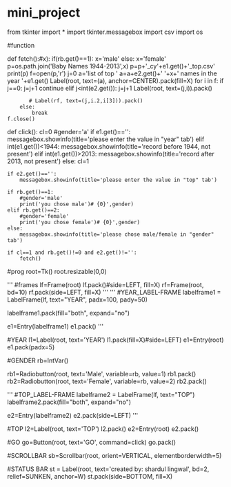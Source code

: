 # mini_project
from tkinter import *
import tkinter.messagebox
import csv
import os

#function

def fetch():#x):
    if(rb.get()==1):
        x='male'
    else:
        x='female'
    p=os.path.join('Baby Names 1944-2013',x)
    p=p+'_cy'+e1.get()+'_top.csv'
    print(p)
    f=open(p,'r')
    j=0
    a='list of top '
    a=a+e2.get()+' '+x+' names in the year '+e1.get()
    Label(root, text=(a), anchor=CENTER).pack(fill=X)
    for i in f:
        if j==0:
            j=j+1
            continue
        elif j<int(e2.get()):
            j=j+1
            Label(root, text=(j,i)).pack()
            
           # Label(rf, text=(j,i.2,i[3])).pack()
        else:
            break
    f.close()
    
def click():
    cl=0
    #gender='a'
    if e1.get()=='':
        messagebox.showinfo(title='please enter the value in "year" tab')
    elif int(e1.get())<1944:
        messagebox.showinfo(title='record before 1944, not present')
    elif int(e1.get())>2013:
        messagebox.showinfo(title='record after 2013, not present')
    else:
        cl=1

    if e2.get()=='':
        messagebox.showinfo(title='please enter the value in "top" tab')

    if rb.get()==1:
        #gender='male'
        print('you chose male')# {0}',gender)
    elif rb.get()==2:
        #gender='female'
        print('you chose female')# {0}',gender)
    else:
        messagebox.showinfo(title='please chose male/female in "gender" tab')

    if cl==1 and rb.get()!=0 and e2.get()!='':
        fetch()


#prog
root=Tk()
root.resizable(0,0)

'''
#frames
lf=Frame(root)
lf.pack()#side=LEFT, fill=X)
rf=Frame(root, bd=10)
rf.pack(side=LEFT, fill=X)
'''
'''
#YEAR_LABEL-FRAME
labelframe1 = LabelFrame(lf, text="YEAR", padx=100, pady=50)

labelframe1.pack(fill="both", expand="no")

e1=Entry(labelframe1)
e1.pack()
'''

#YEAR
l1=Label(root, text='YEAR')
l1.pack(fill=X)#side=LEFT)
e1=Entry(root)
e1.pack(padx=5)

#GENDER
rb=IntVar()

rb1=Radiobutton(root, text='Male', variable=rb, value=1)
rb1.pack()
rb2=Radiobutton(root, text='Female', variable=rb, value=2)
rb2.pack()

'''
#TOP_LABEL-FRAME
labelframe2 = LabelFrame(lf, text="TOP")
labelframe2.pack(fill="both", expand="no")

e2=Entry(labelframe2)
e2.pack(side=LEFT)
'''

#TOP
l2=Label(root, text='TOP')
l2.pack()
e2=Entry(root)
e2.pack()


#GO
go=Button(root, text='GO', command=click)
go.pack()

#SCROLLBAR
sb=Scrollbar(root, orient=VERTICAL, elementborderwidth=5)

#STATUS BAR
st = Label(root, text='created by: shardul lingwal', bd=2, relief=SUNKEN, anchor=W)
st.pack(side=BOTTOM, fill=X)



